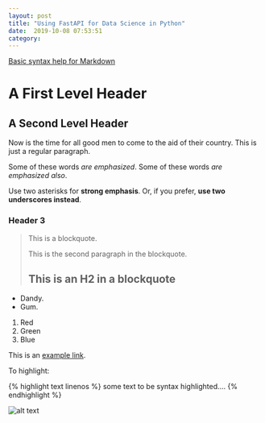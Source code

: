 ```yaml
---
layout: post
title: "Using FastAPI for Data Science in Python"
date:  2019-10-08 07:53:51
category:
---
```


[Basic syntax help for Markdown](http://daringfireball.net/projects/markdown/basics)

A First Level Header
====================

A Second Level Header
---------------------

Now is the time for all good men to come to
the aid of their country. This is just a
regular paragraph.

Some of these words *are emphasized*.
Some of these words _are emphasized also_.

Use two asterisks for **strong emphasis**.
Or, if you prefer, __use two underscores instead__.

### Header 3

> This is a blockquote.
>
> This is the second paragraph in the blockquote.
>
> ## This is an H2 in a blockquote


*   Dandy.
*   Gum.

1.  Red
2.  Green
3.  Blue

This is an [example link](http://example.com/).


[1]: http://google.com/        "Google"
[2]: http://search.yahoo.com/  "Yahoo Search"
[3]: http://search.msn.com/    "MSN Search"

To highlight:

{% highlight text linenos %}
some text to be syntax highlighted....
{% endhighlight %}


![alt text](/path/to/img.jpg "Title")

